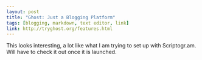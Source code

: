 ```yaml
---
layout: post
title: "Ghost: Just a Blogging Platform"
tags: [blogging, markdown, text editor, link]
link: http://tryghost.org/features.html
---
```


This looks interesting, a lot like what I am trying to set up with Scriptogr.am. Will have to check it out once it is launched.